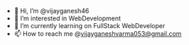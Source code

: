 - 👋 Hi, I’m @vijayganesh46
- 👀 I’m interested in WebDevelopment
- 🌱 I’m currently learning on FullStack WebDeveloper
- 📫 How to reach me @vijayganeshvarma053@gmail.com

<!---
vijayganesh46/vijayganesh46 is a ✨ special ✨ repository because its `README.md` (this file) appears on your GitHub profile.
You can click the Preview link to take a look at your changes.
--->
